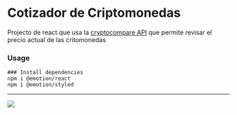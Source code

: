 # Cotizador de Criptomonedas
Projecto de react que usa la [cryptocompare API](https://min-api.cryptocompare.com/ "cryptocompare API") que permite revisar el precio actual de las critomonedas

### Usage

```
### Install dependencies
npm i @emotion/react
npm i @emotion/styled
```

------------

[![](https://i.postimg.cc/QxnH5LGH/Cotizador.png)](https://cotisadorcripto.netlify.app/)
